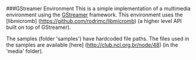 ###GStreamer Environment
This is a simple implementation of a multimedia environment using the [GStreamer](http://gstreamer.freedesktop.org/)
framework. This environment uses the [libmicromb] (https://github.com/rodrimc/libmicromb)
(a higher level API built on top of GStreamer).

The samples (folder 'samples') have hardcoded file paths. The files used in the
samples are available [here] (http://club.ncl.org.br/node/48) (in the
'media' folder).
